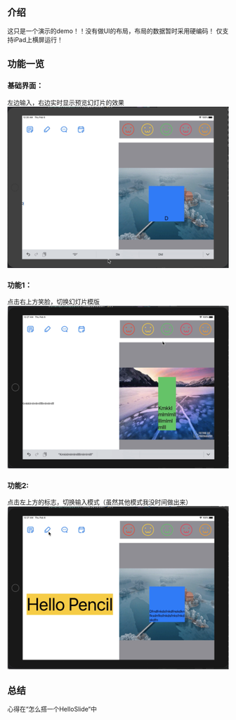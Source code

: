 ## 介绍
这只是一个演示的demo！！没有做UI的布局，布局的数据暂时采用硬编码！
仅支持iPad上横屏运行！

## 功能一览
### 基础界面：
左边输入，右边实时显示预览幻灯片的效果
![1](https://github.com/Plorde/HelloSlideTry/raw/master/1.png) 


### 功能1：
点击右上方笑脸，切换幻灯片模版
![2](https://github.com/Plorde/HelloSlideTry/raw/master/2.png)  


### 功能2: 
点击左上方的标志，切换输入模式（虽然其他模式我没时间做出来）
![3](https://github.com/Plorde/HelloSlideTry/raw/master/3.png)  


## 总结
心得在“怎么搭一个HelloSlide“中
